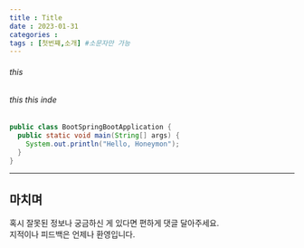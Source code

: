 ```yaml
---
title : Title
date : 2023-01-31
categories : 
tags : [첫번쨰,소개] #소문자만 가능
---
```


###### this
###### this this inde
```java
public class BootSpringBootApplication {
  public static void main(String[] args) {
    System.out.println("Hello, Honeymon");
  }
}
```

---

## <b>마치며</b>
<P>혹시 잘못된 정보나 궁금하신 게 있다면 편하게 댓글 달아주세요.<br/>
지적이나 피드백은 언제나 환영입니다.</p>